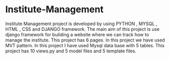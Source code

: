 # Institute-Management
Institute Management project is developed by using PYTHON , MYSQL , HTML , CSS and DJANGO framework.
The main aim of this project is use django framework for building a website where we can track how to manage the institute. This project has 6 pages. In this project we have used MVT pattern. In this project I have used Mysql data base with 5 tables. This project has 10 views.py and 5 model files and 5 template files.
